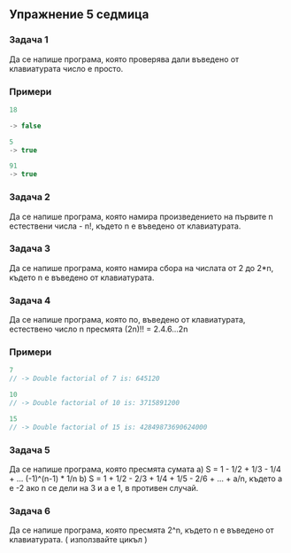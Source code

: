 ## Упражнение 5 седмица ##

### Задача 1 ###

Да се напише програма, която проверява дали въведено от клавиатурата число е просто.

### Примери ###

```c++
18

-> false

5 
-> true

91
-> true

```

### Задача 2 ###

Да се напише програма, която намира произведението на първите n естествени числа - n!, където n е въведено от клавиатурата.

### Задача 3 ###

Да се напише програма, която намира сбора на числата от 2 до 2*n, където n e въведено от клавиатурата.

### Задача 4 ###
Да се напише програма, която по, въведено от клавиатурата, естествено число n пресмята (2n)!! = 2.4.6...2n

### Примери ###
```c++
7
// -> Double factorial of 7 is: 645120

10
// -> Double factorial of 10 is: 3715891200

15
// -> Double factorial of 15 is: 42849873690624000
```

### Задача 5 ###

Да се напише програма, която пресмята сумата
a) S = 1 - 1/2 + 1/3 - 1/4 + ... (-1)^(n-1) * 1/n
b) S = 1 + 1/2 - 2/3 + 1/4 + 1/5 - 2/6 + ... + a/n, където а е -2 ако n се дели на 3 и а е 1, в противен случай.

### Задача 6 ###

Да се напише програма, която пресмята 2^n, където n e въведено от клавиатурата. ( използвайте цикъл )